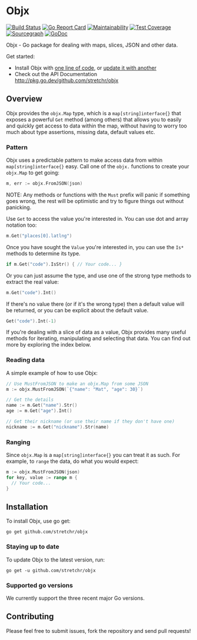 # Objx
[![Build Status](https://travis-ci.org/stretchr/objx.svg?branch=master)](https://travis-ci.org/stretchr/objx)
[![Go Report Card](https://goreportcard.com/badge/github.com/stretchr/objx)](https://goreportcard.com/report/github.com/stretchr/objx)
[![Maintainability](https://api.codeclimate.com/v1/badges/1d64bc6c8474c2074f2b/maintainability)](https://codeclimate.com/github/stretchr/objx/maintainability)
[![Test Coverage](https://api.codeclimate.com/v1/badges/1d64bc6c8474c2074f2b/test_coverage)](https://codeclimate.com/github/stretchr/objx/test_coverage)
[![Sourcegraph](https://sourcegraph.com/github.com/stretchr/objx/-/badge.svg)](https://sourcegraph.com/github.com/stretchr/objx)
[![GoDoc](https://pkg.go.dev/badge/github.com/stretchr/objx?utm_source=godoc)](https://pkg.go.dev/github.com/stretchr/objx)

Objx - Go package for dealing with maps, slices, JSON and other data.

Get started:

- Install Objx with [one line of code](#installation), or [update it with another](#staying-up-to-date)
- Check out the API Documentation http://pkg.go.dev/github.com/stretchr/objx

## Overview
Objx provides the `objx.Map` type, which is a `map[string]interface{}` that exposes a powerful `Get` method (among others) that allows you to easily and quickly get access to data within the map, without having to worry too much about type assertions, missing data, default values etc.

### Pattern
Objx uses a predictable pattern to make access data from within `map[string]interface{}` easy. Call one of the `objx.` functions to create your `objx.Map` to get going:

```go
m, err := objx.FromJSON(json)
```

NOTE: Any methods or functions with the `Must` prefix will panic if something goes wrong, the rest will be optimistic and try to figure things out without panicking.

Use `Get` to access the value you're interested in.  You can use dot and array
notation too:

```go
m.Get("places[0].latlng")
```

Once you have sought the `Value` you're interested in, you can use the `Is*` methods to determine its type.

```go
if m.Get("code").IsStr() { // Your code... }
```

Or you can just assume the type, and use one of the strong type methods to extract the real value:

```go
m.Get("code").Int()
```

If there's no value there (or if it's the wrong type) then a default value will be returned, or you can be explicit about the default value.

```go
Get("code").Int(-1)
```
If you're dealing with a slice of data as a value, Objx provides many useful methods for iterating, manipulating and selecting that data.  You can find out more by exploring the index below.

### Reading data
A simple example of how to use Objx:

```go
// Use MustFromJSON to make an objx.Map from some JSON
m := objx.MustFromJSON(`{"name": "Mat", "age": 30}`)

// Get the details
name := m.Get("name").Str()
age := m.Get("age").Int()

// Get their nickname (or use their name if they don't have one)
nickname := m.Get("nickname").Str(name)
```

### Ranging
Since `objx.Map` is a `map[string]interface{}` you can treat it as such.  For example, to `range` the data, do what you would expect:

```go
m := objx.MustFromJSON(json)
for key, value := range m {
  // Your code...
}
```

## Installation
To install Objx, use go get:

    go get github.com/stretchr/objx

### Staying up to date
To update Objx to the latest version, run:

    go get -u github.com/stretchr/objx

### Supported go versions
We currently support the three recent major Go versions.

## Contributing
Please feel free to submit issues, fork the repository and send pull requests!
